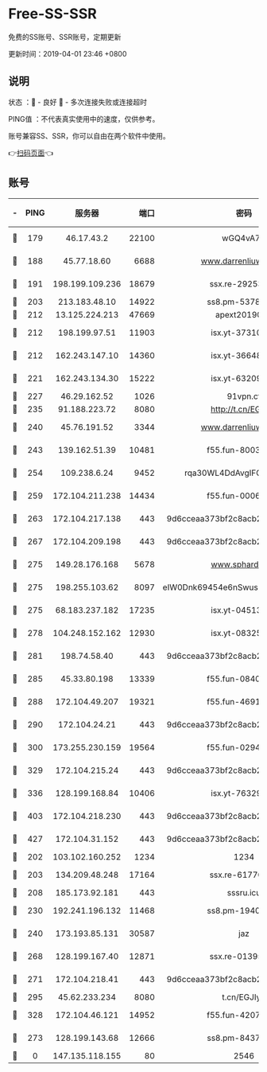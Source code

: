 # Free-SS-SSR

免费的SS账号、SSR账号，定期更新

更新时间：2019-04-01 23:46 +0800

## 说明

状态     ：🙂 - 良好 🙁 - 多次连接失败或连接超时

PING值   ：不代表真实使用中的速度，仅供参考。

账号兼容SS、SSR，你可以自由在两个软件中使用。

👉[扫码页面](https://liesauer.github.io/Free-SS-SSR/)👈

## 账号

|-|PING|服务器|端口|密码|加密方式|区域|
|:----:|:----:|:-----:|-----:|:----:|:----:|:----:|
|🙂|179|46.17.43.2|22100|wGQ4vA7D|aes-256-gcm|RU|
|🙂|188|45.77.18.60|6688|www.darrenliuwei.com|aes-256-cfb|JP|
|🙂|191|198.199.109.236|18679|ssx.re-29253059|aes-256-cfb|US|
|🙂|203|213.183.48.10|14922|ss8.pm-53780440|rc4-md5|RU|
|🙂|212|13.125.224.213|47669|apext2019001|chacha20|KR|
|🙂|212|198.199.97.51|11903|isx.yt-37310797|aes-256-cfb|US|
|🙂|212|162.243.147.10|14360|isx.yt-36648150|aes-256-cfb|US|
|🙂|221|162.243.134.30|15222|isx.yt-63209256|aes-256-cfb|US|
|🙂|227|46.29.162.52|1026|91vpn.cf|rc4-md5|RU|
|🙂|235|91.188.223.72|8080|http://t.cn/EGJIyrl|rc4-md5|RU|
|🙂|240|45.76.191.52|3344|www.darrenliuwei.com|aes-256-cfb|AU|
|🙂|243|139.162.51.39|10481|f55.fun-80039996|aes-256-cfb|SG|
|🙂|254|109.238.6.24|9452|rqa30WL4DdAvgIFG6Fs3znzTa|aes-256-cfb|FR|
|🙂|259|172.104.211.238|14434|f55.fun-00068712|aes-256-cfb|US|
|🙂|263|172.104.217.138|443|9d6cceaa373bf2c8acb22e60b6a58be6|aes-256-cfb|US|
|🙂|267|172.104.209.198|443|9d6cceaa373bf2c8acb22e60b6a58be6|aes-256-cfb|US|
|🙂|275|149.28.176.168|5678|www.sphard.com|aes-256-cfb|SG|
|🙂|275|198.255.103.62|8097|eIW0Dnk69454e6nSwuspv9DmS201tQ0D|aes-256-cfb|US|
|🙂|275|68.183.237.182|17235|isx.yt-04513721|aes-256-cfb|SG|
|🙂|278|104.248.152.162|12930|isx.yt-08325106|aes-256-cfb|SG|
|🙂|281|198.74.58.40|443|9d6cceaa373bf2c8acb22e60b6a58be6|aes-256-cfb|US|
|🙂|285|45.33.80.198|13339|f55.fun-08407406|aes-256-cfb|US|
|🙂|288|172.104.49.207|19321|f55.fun-46918016|aes-256-cfb|SG|
|🙂|290|172.104.24.21|443|9d6cceaa373bf2c8acb22e60b6a58be6|aes-256-cfb|US|
|🙂|300|173.255.230.159|19564|f55.fun-02945742|aes-256-cfb|US|
|🙂|329|172.104.215.24|443|9d6cceaa373bf2c8acb22e60b6a58be6|aes-256-cfb|US|
|🙂|336|128.199.168.84|10406|isx.yt-76329980|aes-256-cfb|SG|
|🙂|403|172.104.218.230|443|9d6cceaa373bf2c8acb22e60b6a58be6|aes-256-cfb|US|
|🙂|427|172.104.31.152|443|9d6cceaa373bf2c8acb22e60b6a58be6|aes-256-cfb|US|
|🙂|202|103.102.160.252|1234|1234|rc4-md5|JP|
|🙂|203|134.209.48.248|17164|ssx.re-61770990|aes-256-cfb|US|
|🙂|208|185.173.92.181|443|sssru.icu|rc4-md5|RU|
|🙂|230|192.241.196.132|11468|ss8.pm-19408003|aes-256-cfb|US|
|🙂|240|173.193.85.131|30587|jaz|aes-256-cfb|US|
|🙂|268|128.199.167.40|12871|ssx.re-01395180|aes-256-cfb|SG|
|🙂|271|172.104.218.41|443|9d6cceaa373bf2c8acb22e60b6a58be6|aes-256-cfb|US|
|🙂|295|45.62.233.234|8080|t.cn/EGJIyrl|rc4-md5|CA|
|🙂|328|172.104.46.121|14952|f55.fun-42074925|aes-256-cfb|SG|
|🙁|273|128.199.143.68|12666|ss8.pm-84377090|aes-256-cfb|SG|
|🙁|0|147.135.118.155|80|2546|chacha20|US|
